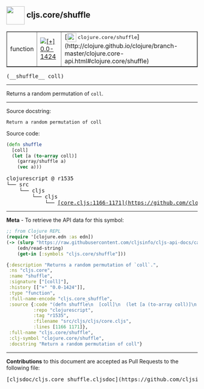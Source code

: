 ## <img width="48px" valign="middle" src="http://i.imgur.com/Hi20huC.png"> cljs.core/shuffle

 <table border="1">
<tr>

<td>function</td>
<td><a href="https://github.com/cljsinfo/cljs-api-docs/tree/0.0-1424"><img valign="middle" alt="[+] 0.0-1424" src="https://img.shields.io/badge/+-0.0--1424-lightgrey.svg"></a> </td>
<td>
[<img height="24px" valign="middle" src="http://i.imgur.com/1GjPKvB.png"> <samp>clojure.core/shuffle</samp>](http://clojure.github.io/clojure/branch-master/clojure.core-api.html#clojure.core/shuffle)
</td>
</tr>
</table>

 <samp>
(__shuffle__ coll)<br>
</samp>

---

Returns a random permutation of `coll`.

---



Source docstring:

```
Return a random permutation of coll
```

Source code:

```clj
(defn shuffle
  [coll]
  (let [a (to-array coll)]
    (garray/shuffle a)
    (vec a)))
```

 <pre>
clojurescript @ r1535
└── src
    └── cljs
        └── cljs
            └── <ins>[core.cljs:1166-1171](https://github.com/clojure/clojurescript/blob/r1535/src/cljs/cljs/core.cljs#L1166-L1171)</ins>
</pre>


---

__Meta__ - To retrieve the API data for this symbol:

```clj
;; from Clojure REPL
(require '[clojure.edn :as edn])
(-> (slurp "https://raw.githubusercontent.com/cljsinfo/cljs-api-docs/catalog/cljs-api.edn")
    (edn/read-string)
    (get-in [:symbols "cljs.core/shuffle"]))
```

```clj
{:description "Returns a random permutation of `coll`.",
 :ns "cljs.core",
 :name "shuffle",
 :signature ["[coll]"],
 :history [["+" "0.0-1424"]],
 :type "function",
 :full-name-encode "cljs.core_shuffle",
 :source {:code "(defn shuffle\n  [coll]\n  (let [a (to-array coll)]\n    (garray/shuffle a)\n    (vec a)))",
          :repo "clojurescript",
          :tag "r1535",
          :filename "src/cljs/cljs/core.cljs",
          :lines [1166 1171]},
 :full-name "cljs.core/shuffle",
 :clj-symbol "clojure.core/shuffle",
 :docstring "Return a random permutation of coll"}

```

---

__Contributions__ to this document are accepted as Pull Requests to the following file:

 <pre>
[cljsdoc/cljs.core_shuffle.cljsdoc](https://github.com/cljsinfo/cljs-api-docs/blob/master/cljsdoc/cljs.core_shuffle.cljsdoc)
</pre>

